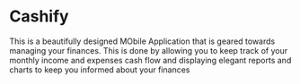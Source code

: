 # Cashify

This is a beautifully designed MObile Application that is geared towards managing your finances. This is done by allowing you to keep track of your monthly income and expenses cash flow and displaying elegant reports and charts to keep you informed about your finances
